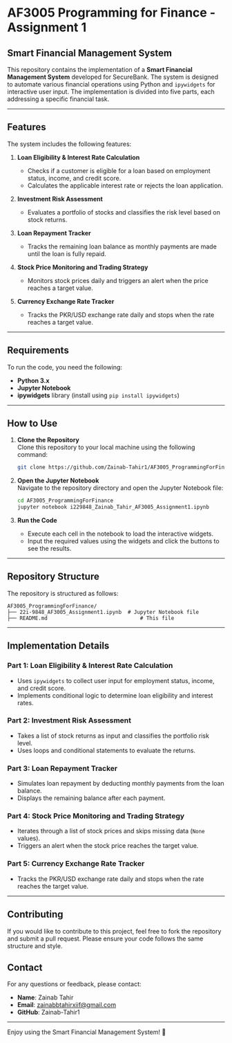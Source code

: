 # **AF3005 Programming for Finance - Assignment 1**

## **Smart Financial Management System**

This repository contains the implementation of a **Smart Financial Management System** developed for SecureBank. The system is designed to automate various financial operations using Python and `ipywidgets` for interactive user input. The implementation is divided into five parts, each addressing a specific financial task.

---

## **Features**

The system includes the following features:

1. **Loan Eligibility & Interest Rate Calculation**  
   - Checks if a customer is eligible for a loan based on employment status, income, and credit score.
   - Calculates the applicable interest rate or rejects the loan application.

2. **Investment Risk Assessment**  
   - Evaluates a portfolio of stocks and classifies the risk level based on stock returns.

3. **Loan Repayment Tracker**  
   - Tracks the remaining loan balance as monthly payments are made until the loan is fully repaid.

4. **Stock Price Monitoring and Trading Strategy**  
   - Monitors stock prices daily and triggers an alert when the price reaches a target value.

5. **Currency Exchange Rate Tracker**  
   - Tracks the PKR/USD exchange rate daily and stops when the rate reaches a target value.

---

## **Requirements**

To run the code, you need the following:

- **Python 3.x**
- **Jupyter Notebook**
- **ipywidgets** library (install using `pip install ipywidgets`)

---

## **How to Use**

1. **Clone the Repository**  
   Clone this repository to your local machine using the following command:
   ```bash
   git clone https://github.com/Zainab-Tahir1/AF3005_ProgrammingForFinance.git
   ```

2. **Open the Jupyter Notebook**  
   Navigate to the repository directory and open the Jupyter Notebook file:
   ```bash
   cd AF3005_ProgrammingForFinance
   jupyter notebook i229848_Zainab_Tahir_AF3005_Assignment1.ipynb
   ```

3. **Run the Code**  
   - Execute each cell in the notebook to load the interactive widgets.
   - Input the required values using the widgets and click the buttons to see the results.

---

## **Repository Structure**

The repository is structured as follows:

```
AF3005_ProgrammingForFinance/
├── 22i-9848_AF3005_Assignment1.ipynb  # Jupyter Notebook file
├── README.md                              # This file
```

---

## **Implementation Details**

### **Part 1: Loan Eligibility & Interest Rate Calculation**
- Uses `ipywidgets` to collect user input for employment status, income, and credit score.
- Implements conditional logic to determine loan eligibility and interest rates.

### **Part 2: Investment Risk Assessment**
- Takes a list of stock returns as input and classifies the portfolio risk level.
- Uses loops and conditional statements to evaluate the returns.

### **Part 3: Loan Repayment Tracker**
- Simulates loan repayment by deducting monthly payments from the loan balance.
- Displays the remaining balance after each payment.

### **Part 4: Stock Price Monitoring and Trading Strategy**
- Iterates through a list of stock prices and skips missing data (`None` values).
- Triggers an alert when the stock price reaches the target value.

### **Part 5: Currency Exchange Rate Tracker**
- Tracks the PKR/USD exchange rate daily and stops when the rate reaches the target value.

---

## **Contributing**

If you would like to contribute to this project, feel free to fork the repository and submit a pull request. Please ensure your code follows the same structure and style.

## **Contact**

For any questions or feedback, please contact:  
- **Name**: Zainab Tahir 
- **Email**: zainabbtahirxiif@gmail.com 
- **GitHub**: Zainab-Tahir1

---

Enjoy using the Smart Financial Management System! 🚀


